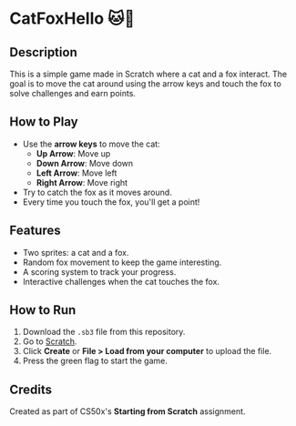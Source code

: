 # CatFoxHello 🐱🦊

## Description
This is a simple game made in Scratch where a cat and a fox interact. The goal is to move the cat around using the arrow keys and touch the fox to solve challenges and earn points. 

## How to Play
- Use the **arrow keys** to move the cat:
  - **Up Arrow**: Move up
  - **Down Arrow**: Move down
  - **Left Arrow**: Move left
  - **Right Arrow**: Move right
- Try to catch the fox as it moves around.
- Every time you touch the fox, you'll get a point!

## Features
- Two sprites: a cat and a fox.
- Random fox movement to keep the game interesting.
- A scoring system to track your progress.
- Interactive challenges when the cat touches the fox.

## How to Run
1. Download the `.sb3` file from this repository.
2. Go to [Scratch](https://scratch.mit.edu/).
3. Click **Create** or **File > Load from your computer** to upload the file.
4. Press the green flag to start the game.

## Credits
Created as part of CS50x's **Starting from Scratch** assignment.
